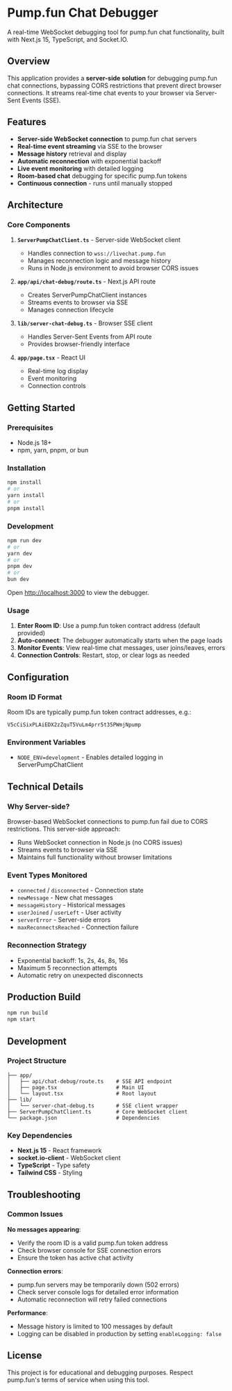 # Pump.fun Chat Debugger

A real-time WebSocket debugging tool for pump.fun chat functionality, built with Next.js 15, TypeScript, and Socket.IO.

## Overview

This application provides a **server-side solution** for debugging pump.fun chat connections, bypassing CORS restrictions that prevent direct browser connections. It streams real-time chat events to your browser via Server-Sent Events (SSE).

## Features

- **Server-side WebSocket connection** to pump.fun chat servers
- **Real-time event streaming** via SSE to the browser
- **Message history** retrieval and display
- **Automatic reconnection** with exponential backoff
- **Live event monitoring** with detailed logging
- **Room-based chat** debugging for specific pump.fun tokens
- **Continuous connection** - runs until manually stopped

## Architecture

### Core Components

1. **`ServerPumpChatClient.ts`** - Server-side WebSocket client
   - Handles connection to `wss://livechat.pump.fun`
   - Manages reconnection logic and message history
   - Runs in Node.js environment to avoid browser CORS issues

2. **`app/api/chat-debug/route.ts`** - Next.js API route
   - Creates ServerPumpChatClient instances
   - Streams events to browser via SSE
   - Manages connection lifecycle

3. **`lib/server-chat-debug.ts`** - Browser SSE client
   - Handles Server-Sent Events from API route
   - Provides browser-friendly interface

4. **`app/page.tsx`** - React UI
   - Real-time log display
   - Event monitoring
   - Connection controls

## Getting Started

### Prerequisites

- Node.js 18+ 
- npm, yarn, pnpm, or bun

### Installation

```bash
npm install
# or
yarn install
# or
pnpm install
```

### Development

```bash
npm run dev
# or
yarn dev
# or 
pnpm dev
# or
bun dev
```

Open [http://localhost:3000](http://localhost:3000) to view the debugger.

### Usage

1. **Enter Room ID**: Use a pump.fun token contract address (default provided)
2. **Auto-connect**: The debugger automatically starts when the page loads
3. **Monitor Events**: View real-time chat messages, user joins/leaves, errors
4. **Connection Controls**: Restart, stop, or clear logs as needed

## Configuration

### Room ID Format
Room IDs are typically pump.fun token contract addresses, e.g.:
```
V5cCiSixPLAiEDX2zZquT5VuLm4prr5t35PWmjNpump
```

### Environment Variables
- `NODE_ENV=development` - Enables detailed logging in ServerPumpChatClient

## Technical Details

### Why Server-side?
Browser-based WebSocket connections to pump.fun fail due to CORS restrictions. This server-side approach:
- Runs WebSocket connection in Node.js (no CORS issues)
- Streams events to browser via SSE
- Maintains full functionality without browser limitations

### Event Types Monitored
- `connected` / `disconnected` - Connection state
- `newMessage` - New chat messages
- `messageHistory` - Historical messages
- `userJoined` / `userLeft` - User activity
- `serverError` - Server-side errors
- `maxReconnectsReached` - Connection failure

### Reconnection Strategy
- Exponential backoff: 1s, 2s, 4s, 8s, 16s
- Maximum 5 reconnection attempts
- Automatic retry on unexpected disconnects

## Production Build

```bash
npm run build
npm start
```

## Development

### Project Structure
```
├── app/
│   ├── api/chat-debug/route.ts    # SSE API endpoint
│   ├── page.tsx                   # Main UI
│   └── layout.tsx                 # Root layout
├── lib/
│   └── server-chat-debug.ts       # SSE client wrapper  
├── ServerPumpChatClient.ts        # Core WebSocket client
└── package.json                   # Dependencies
```

### Key Dependencies
- **Next.js 15** - React framework
- **socket.io-client** - WebSocket client
- **TypeScript** - Type safety
- **Tailwind CSS** - Styling

## Troubleshooting

### Common Issues

**No messages appearing**: 
- Verify the room ID is a valid pump.fun token address
- Check browser console for SSE connection errors
- Ensure the token has active chat activity

**Connection errors**:
- pump.fun servers may be temporarily down (502 errors)
- Check server console logs for detailed error information
- Automatic reconnection will retry failed connections

**Performance**:
- Message history is limited to 100 messages by default
- Logging can be disabled in production by setting `enableLogging: false`

## License

This project is for educational and debugging purposes. Respect pump.fun's terms of service when using this tool.

